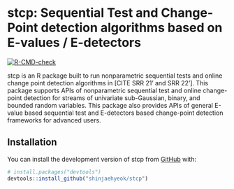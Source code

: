 
<!-- README.md is generated from README.Rmd. Please edit that file -->

# stcp: Sequential Test and Change-Point detection algorithms based on E-values / E-detectors

<!-- badges: start -->

[![R-CMD-check](https://github.com/shinjaehyeok/stcp/workflows/R-CMD-check/badge.svg)](https://github.com/shinjaehyeok/stcp/actions)
<!-- badges: end -->

stcp is an R package built to run nonparametric sequential tests and
online change point detection algorithms in \[CITE SRR 21’ and SRR
22’\]. This package supports APIs of nonparametric sequential test and
online change-point detection for streams of univariate sub-Gaussian,
binary, and bounded random variables. This package also provides APIs of
general E-value based sequential test and E-detectors based change-point
detection frameworks for advanced users.

## Installation

You can install the development version of stcp from
[GitHub](https://github.com/) with:

``` r
# install.packages("devtools")
devtools::install_github("shinjaehyeok/stcp")
```

<!-- You'll still need to render `README.Rmd` regularly, to keep `README.md` up-to-date. `devtools::build_readme()` is handy for this.  -->
<!-- TODO 1. Make test also work for list; 2. To make CI works for variance process-->
